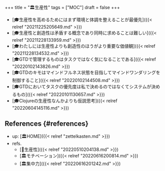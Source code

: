 +++
title = "🏛生産性"
tags = ["MOC"]
draft = false
+++

-   [🎓生産性を高めるためにはまず環境と体調を整えることが最優先]({{< relref "20211225205649.md" >}})
-   [🎓生産性と創造性は矛盾する概念であり同時に求めることは難しい]({{< relref "20211228133959.md" >}})
-   [🎓わたしには生産性よりも創造性のほうがより重要な価値観]({{< relref "20211228134532.md" >}})
-   [🎓GTDで管理するものはタスクではなく気になることである]({{< relref "20220102143826.md" >}})
-   [🎓GTDのキモはマインドフルネス状態を目指してマインドワンダリングを制御すること]({{< relref "20220102144508.md" >}})
-   [🎓GTDにおいてタスクの優先度は私で決めるのではなくてシステムが決めるもの]({{< relref "20220101130657.md" >}})
-   [🎓Clojureの生産性なんかよりも仮説思考]({{< relref "20220604145116.md" >}})


## References {#references}

-   up: [🏛HOME]({{< relref "zettelkasten.md" >}})
-   refs.
    -   [🔖生産性]({{< relref "20220510204138.md" >}})
    -   [🏛モチベーション]({{< relref "20220616200814.md" >}})
    -   [🏛集中力]({{< relref "20220616201242.md" >}})

